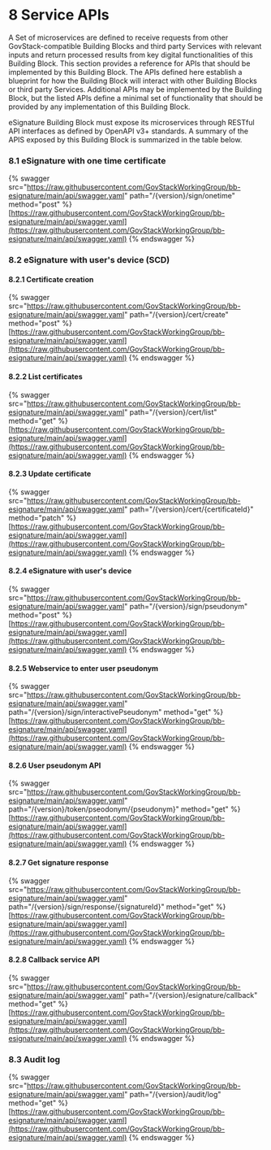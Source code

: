 # 8 Service APIs

A Set of microservices are defined to receive requests from other GovStack-compatible Building Blocks and third party Services with relevant inputs and return processed results from key digital functionalities of this Building Block. This section provides a reference for APIs that should be implemented by this Building Block. The APIs defined here establish a blueprint for how the Building Block will interact with other Building Blocks or third party Services. Additional APIs may be implemented by the Building Block, but the listed APIs define a minimal set of functionality that should be provided by any implementation of this Building Block.

eSignature Building Block must expose its microservices through RESTful API interfaces as defined by OpenAPI v3+ standards.  A summary of the APIS exposed by this Building Block is summarized in the table below.&#x20;

### 8.1 eSignature with one time certificate

{% swagger src="https://raw.githubusercontent.com/GovStackWorkingGroup/bb-esignature/main/api/swagger.yaml" path="/{version}/sign/onetime" method="post" %}
[https://raw.githubusercontent.com/GovStackWorkingGroup/bb-esignature/main/api/swagger.yaml](https://raw.githubusercontent.com/GovStackWorkingGroup/bb-esignature/main/api/swagger.yaml)
{% endswagger %}

### 8.2 eSignature with user's device (SCD)

#### 8.2.1 Certificate creation

{% swagger src="https://raw.githubusercontent.com/GovStackWorkingGroup/bb-esignature/main/api/swagger.yaml" path="/{version}/cert/create" method="post" %}
[https://raw.githubusercontent.com/GovStackWorkingGroup/bb-esignature/main/api/swagger.yaml](https://raw.githubusercontent.com/GovStackWorkingGroup/bb-esignature/main/api/swagger.yaml)
{% endswagger %}

#### 8.2.2 List certificates

{% swagger src="https://raw.githubusercontent.com/GovStackWorkingGroup/bb-esignature/main/api/swagger.yaml" path="/{version}/cert/list" method="get" %}
[https://raw.githubusercontent.com/GovStackWorkingGroup/bb-esignature/main/api/swagger.yaml](https://raw.githubusercontent.com/GovStackWorkingGroup/bb-esignature/main/api/swagger.yaml)
{% endswagger %}

#### 8.2.3 Update certificate

{% swagger src="https://raw.githubusercontent.com/GovStackWorkingGroup/bb-esignature/main/api/swagger.yaml" path="/{version}/cert/{certificateId}" method="patch" %}
[https://raw.githubusercontent.com/GovStackWorkingGroup/bb-esignature/main/api/swagger.yaml](https://raw.githubusercontent.com/GovStackWorkingGroup/bb-esignature/main/api/swagger.yaml)
{% endswagger %}

#### 8.2.4 eSignature with user's device

{% swagger src="https://raw.githubusercontent.com/GovStackWorkingGroup/bb-esignature/main/api/swagger.yaml" path="/{version}/sign/pseudonym" method="post" %}
[https://raw.githubusercontent.com/GovStackWorkingGroup/bb-esignature/main/api/swagger.yaml](https://raw.githubusercontent.com/GovStackWorkingGroup/bb-esignature/main/api/swagger.yaml)
{% endswagger %}

#### 8.2.5 Webservice to enter user pseudonym

{% swagger src="https://raw.githubusercontent.com/GovStackWorkingGroup/bb-esignature/main/api/swagger.yaml" path="/{version}/sign/interactivePseudonym" method="get" %}
[https://raw.githubusercontent.com/GovStackWorkingGroup/bb-esignature/main/api/swagger.yaml](https://raw.githubusercontent.com/GovStackWorkingGroup/bb-esignature/main/api/swagger.yaml)
{% endswagger %}

#### 8.2.6 User pseudonym API

{% swagger src="https://raw.githubusercontent.com/GovStackWorkingGroup/bb-esignature/main/api/swagger.yaml" path="/{version}/token/pseodonym/{pseudonym}" method="get" %}
[https://raw.githubusercontent.com/GovStackWorkingGroup/bb-esignature/main/api/swagger.yaml](https://raw.githubusercontent.com/GovStackWorkingGroup/bb-esignature/main/api/swagger.yaml)
{% endswagger %}

#### 8.2.7 Get signature response

{% swagger src="https://raw.githubusercontent.com/GovStackWorkingGroup/bb-esignature/main/api/swagger.yaml" path="/{version}/sign/response/{signatureId}" method="get" %}
[https://raw.githubusercontent.com/GovStackWorkingGroup/bb-esignature/main/api/swagger.yaml](https://raw.githubusercontent.com/GovStackWorkingGroup/bb-esignature/main/api/swagger.yaml)
{% endswagger %}

#### 8.2.8 Callback service API

{% swagger src="https://raw.githubusercontent.com/GovStackWorkingGroup/bb-esignature/main/api/swagger.yaml" path="/{version}/esignature/callback" method="get" %}
[https://raw.githubusercontent.com/GovStackWorkingGroup/bb-esignature/main/api/swagger.yaml](https://raw.githubusercontent.com/GovStackWorkingGroup/bb-esignature/main/api/swagger.yaml)
{% endswagger %}

### 8.3 Audit log

{% swagger src="https://raw.githubusercontent.com/GovStackWorkingGroup/bb-esignature/main/api/swagger.yaml" path="/{version}/audit/log" method="get" %}
[https://raw.githubusercontent.com/GovStackWorkingGroup/bb-esignature/main/api/swagger.yaml](https://raw.githubusercontent.com/GovStackWorkingGroup/bb-esignature/main/api/swagger.yaml)
{% endswagger %}

